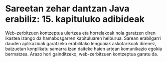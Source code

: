 # Sareetan zehar dantzan Java erabiliz: 15. kapituluko adibideak
Web-zerbitzuen kontzeptua ulertzea eta horrelakoak nola garatzen diren ikastea izango da hamabosgarren kapituluaren helburua. Sarean erabilgarri dauden aplikazioak garatzeko erabilitako lengoaiak askotarikoak direnez, batzuetan konplikatu samarra izan daiteke haien artean komunikazio egokia bermatzea. Arazo hori gainditzeko, web-zerbitzuen kontzeptua garatu da.
